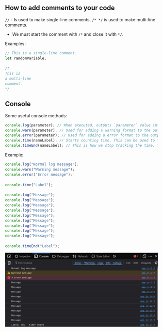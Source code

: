 ## How to add comments to your code

`//` - Is used to make single-line comments.
`/* */` is used to make multi-line comments.
* We must start the comment with `/*` and close it with `*/`.

Examples:
```js
// This is a single-line comment.
let randomVariable;

/*
This is
a multi-line
comment.
*/
```

## Console

Some useful console methods:

```js
console.log(parameter); // When executed, outputs `parameter` value into the console.
console.warn(parameter); // Used for adding a warning format to the output with a yellow colored background in the console.
console.error(parameter); // Used for adding a error format to the output with a reddish colored background in the console.
console.time(nameLabel); // Starts counting time. This can be used to test how much time (in ms) took a block of code to execute. The parameter 'nameLabel' is how we identify the execution of that timer.
console.timeEnd(nameLabel); // This is how we stop tracking the time. To stop it we must provide tha same 'nameLabel' we used to start it.
```

Example:
```js
console.log("Normal log message");
console.warn("Warning message");
console.error("Error message");  

console.time("Label");  

console.log("Message");
console.log("Message");
console.log("Message");
console.log("Message");
console.log("Message");
console.log("Message");
console.log("Message");
console.log("Message");
console.log("Message");  

console.timeEnd("Label");
```

![Picture](./images/Pasted_image_20240820184607.png)
